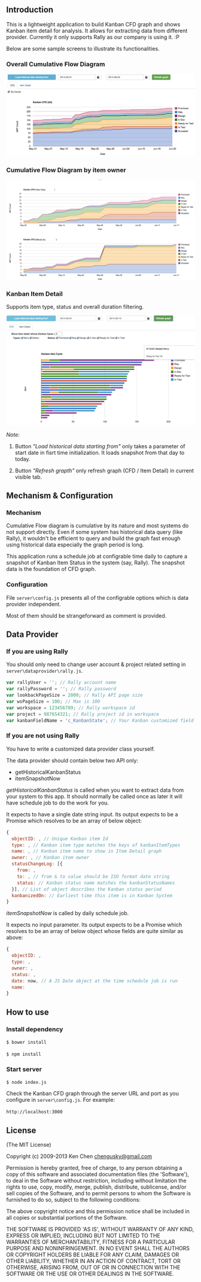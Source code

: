 ## Introduction

This is a lightweight application to build Kanban CFD graph and shows Kanban item detail for analysis. It allows for extracting data from different provider.  Currently it only supports Rally as our company is using it. :P

Below are some sample screens to illustrate its functionalities.

### Overall Cumulative Flow Diagram

![Overall CFD](./overall.png)

### Cumulative Flow Diagram by item owner

![CFD by Owner](./byOwner.png)

### Kanban Item Detail

Supports item type, status and overall duration filtering.

![Kanban Item Detail](./itemDetail.png)

*Note:*

1. Button *"Load historical data starting from"* only takes a parameter of start date in fisrt time initialization.  It loads snapshot from that day to today.

2. Button *"Refresh grapth"* only refresh graph (CFD / Item Detail) in current visible tab.


## Mechanism & Configuration

### Mechanism

Cumulative Flow diagram is cumulative by its nature and most systems do not support directly.  Even if some system has historical data query (like Rally), it wouldn't be efficient to query and build the graph fast enough using historical data especially the graph period is long.

This application runs a schedule job at configrable time daily to capture a snapshot of Kanban Item Status in the system (say, Rally).  The snapshot data is the foundation of CFD graph.

### Configuration
File `server\config.js` presents all of the configrable options which is data provider independent.

Most of them should be strangeforward as comment is provided.


## Data Provider

### If you are using Rally

You should only need to change user account & project related setting in `server\dataprovider\rally.js`.

```javascript
var rallyUser = ''; // Rally account name
var rallyPassword = ''; // Rally password
var lookbackPageSize = 2000; // Rally API page size
var wsPageSize = 100; // Max is 100
var workspace = 123456789; // Rally workspace id
var project = 987654321; // Rally project id in workspace
var kanbanFieldName = 'c_KanbanState'; // Your Kanban customized field name
```

### If you are not using Rally

You have to write a customized data provider class yourself.

The data provider should contain below two API only:

* getHistoricalKanbanStatus
* itemSnapshotNow

_getHistoricalKanbanStatus_ is called when you want to extract data from your system to this app.  It should normally be called once as later it will have schedule job to do the work for you.

It expects to have a single date string input.  Its output expects to be a Promise which resolves to be an array of below object:

```javascript
{
  objectID: , // Unique Kanban item Id
  type: , // Kanban item type matches the keys of kanbanItemTypes
  name: , // Kanban item name to show in Item Detail graph
  owner: , // Kanban item owner
  statusChangeLog: [{
    from: ,
    to: , // from & to value should be ISO format date string
    status: // Kanban status name matches the kanbanStatusNames
  }], // List of object describes the Kanban status period
  kanbanizedOn: // Earliest time this item is in Kanban System
}
```

_itemSnapshotNow_ is called by daily schedule job.

It expects no input parameter.  Its output expects to be a Promise which resolves to be an array of below object whose fields are quite similar as above:

```javascript
{
  objectID: ,
  type: ,
  owner: ,
  status: ,
  date: now, // A JS Date object at the time schedule job is run
  name:
}
```

## How to use

### Install dependency

```
$ bower install

$ npm install
```

### Start server

```
$ node index.js
```

Check the Kanban CFD graph through the server URL and port as you configure in `server\config.js`.  For example:

`http://localhost:3000`


## License

(The MIT License)

Copyright (c) 2009-2013 Ken Chen <chengusky@gmail.com>

Permission is hereby granted, free of charge, to any person obtaining
a copy of this software and associated documentation files (the
'Software'), to deal in the Software without restriction, including
without limitation the rights to use, copy, modify, merge, publish,
distribute, sublicense, and/or sell copies of the Software, and to
permit persons to whom the Software is furnished to do so, subject to
the following conditions:

The above copyright notice and this permission notice shall be
included in all copies or substantial portions of the Software.

THE SOFTWARE IS PROVIDED 'AS IS', WITHOUT WARRANTY OF ANY KIND,
EXPRESS OR IMPLIED, INCLUDING BUT NOT LIMITED TO THE WARRANTIES OF
MERCHANTABILITY, FITNESS FOR A PARTICULAR PURPOSE AND NONINFRINGEMENT.
IN NO EVENT SHALL THE AUTHORS OR COPYRIGHT HOLDERS BE LIABLE FOR ANY
CLAIM, DAMAGES OR OTHER LIABILITY, WHETHER IN AN ACTION OF CONTRACT,
TORT OR OTHERWISE, ARISING FROM, OUT OF OR IN CONNECTION WITH THE
SOFTWARE OR THE USE OR OTHER DEALINGS IN THE SOFTWARE.
